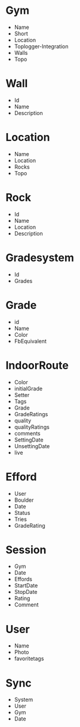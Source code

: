 # Gym
- Name
- Short
- Location
- Toplogger-Integration
- Walls
- Topo

# Wall
- Id
- Name
- Description

# Location
- Name
- Location
- Rocks
- Topo

# Rock
- Id
- Name
- Location
- Description

# Gradesystem
- Id
- Grades

# Grade
- id
- Name
- Color
- FbEquivalent

# IndoorRoute
- Color
- initialGrade
- Setter
- Tags
- Grade
- GradeRatings
- quality
- qualityRatings
- comments
- SettingDate
- UnsettingDate
- live

# Efford
- User
- Boulder
- Date
- Status
- Tries
- GradeRating

# Session
- Gym
- Date
- Effords
- StartDate
- StopDate
- Rating
- Comment

# User
- Name
- Photo
- favoritetags

# Sync
- System
- User
- Gym
- Date